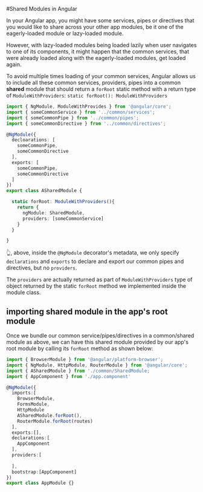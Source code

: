 #Shared Modules in Angular

In your Angular app, you might have some services, pipes or directives that you would like to share across your other app modules, be it one of the eagerly-loaded module or lazy-loaded module.

However, with lazy-loaded modules being loaded lazily when user navigates to one of its components, it might happen that the common services, that were already loaded along with the eagerly-loaded modules, get loaded again. 

To avoid multiple times loading of your common services, Angular allows us to include all these common services, providers, pipes into a common **shared** module that should return a `forRoot` static method with a return type of `ModuleWithProviders`:
  `static forRoot(): ModuleWithProviders`
  
```ts
import { NgModule, ModuleWithProvides } from '@angular/core';
import { someCommonService } from '../common/services';
import { someCommonPipe } from '../common/pipes';
import { someCommonDirective } from '../common/directives';

@NgModule({
  decloarations: [
    someCommonPipe,
    someCommonDirective
  ],
  exports: [
    someCommonPipe,
    someCommonDirective
  ]
})
export class ASharedModule {

  static forRoot: ModuleWithProviders(){
    return {
      ngModule: SharedModule,
      providers: [someCommonService]
    }
  }

}
```
👆, above, inside the `@NgModule` decorator's metadata, we only specify `declarations` and `exports` to declare and export our common pipes and directives, but no `providers`.

The `providers` are actually returned as part of `ModuleWithProviders` type of object returned by the static `forRoot` method we implemented inside the module class. 

## importing shared module in the app's root module

Once we bundle our common service/pipes/directives in a common/shared module as above, we can have this shared module provided by our app's root module by calling its `forRoot` method as shown below:

```ts
import { BrowserModule } from '@angular/platform-browser';
import { NgModule, HttpModule, RouterModule } from '@angular/core';
import { ASharedModule } from './common/SharedModule;
import { AppComponent } from './app.component'

@NgModule({
  imports:[
    BrowserModule,
    FormsModule,
    HttpModule
    ASharedModule.forRoot(),
    RouterModule.forRoot(routes)
  ],
  exports:[],
  declarations:[
    AppComponent
  ],
  providers:[
  
  ],
  bootstrap:[AppComponent]
})
export class AppModule {}
```




